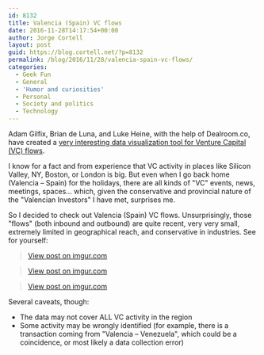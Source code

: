 ```yaml
---
id: 8132
title: Valencia (Spain) VC flows
date: 2016-11-28T14:17:54+00:00
author: Jorge Cortell
layout: post
guid: https://blog.cortell.net/?p=8132
permalink: /blog/2016/11/28/valencia-spain-vc-flows/
categories:
  - Geek Fun
  - General
  - 'Humor and curiosities'
  - Personal
  - Society and politics
  - Technology
---
```

Adam Gilfix, Brian de Luna, and Luke Heine, with the help of Dealroom.co, have created a [very interesting data visualization tool for Venture Capital (VC) flows](https://venturecapitalflows.com/eu/).

I know for a fact and from experience that VC activity in places like Silicon Valley, NY, Boston, or London is big. But even when I go back home (Valencia – Spain) for the holidays, there are all kinds of "VC" events, news, meetings, spaces... which, given the conservative and provincial nature of the "Valencian Investors" I have met, surprises me.

So I decided to check out Valencia (Spain) VC flows. Unsurprisingly, those "flows" (both inbound and outbound) are quite recent, very very small, extremely limited in geographical reach, and conservative in industries. See for yourself:

<blockquote class="imgur-embed-pub" lang="en" data-id="WGgCChj">
  <p>
    <a href="https://imgur.com/WGgCChj">View post on imgur.com</a>
  </p>
</blockquote>



<blockquote class="imgur-embed-pub" lang="en" data-id="EmGeclk">
  <p>
    <a href="https://imgur.com/EmGeclk">View post on imgur.com</a>
  </p>
</blockquote>



<blockquote class="imgur-embed-pub" lang="en" data-id="QbRvZvU">
  <p>
    <a href="https://imgur.com/QbRvZvU">View post on imgur.com</a>
  </p>
</blockquote>



Several caveats, though:

  * The data may not cover ALL VC activity in the region
  * Some activity may be wrongly identified (for example, there is a transaction coming from "Valencia – Venezuela", which could be a coincidence, or most likely a data collection error)
